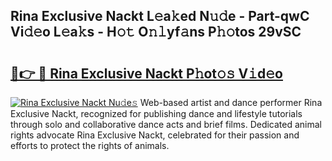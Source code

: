 ## Rina Exclusive Nackt L𝚎a𝚔ed N𝚞𝚍e - Part-qwC Vi𝚍𝚎o L𝚎a𝚔s - H𝚘𝚝 O𝚗𝚕yf𝚊ns P𝚑𝚘tos 29vSC

# <h2><a href="http://kfblu9j.oniu.top/?m=Rina+Exclusive+Nackt">🔗👉 🔴 Rina Exclusive Nackt P𝚑ot𝚘𝚜 V𝚒d𝚎o</a></h2>

[![Rina Exclusive Nackt Nu𝚍e𝚜](https://i.imgur.com/0qMVB7G.gif)](http://kfblu9j.oniu.top/?m=Rina+Exclusive+Nackt)
Web-based artist and dance performer Rina Exclusive Nackt, recognized for publishing dance and lifestyle tutorials through solo and collaborative dance acts and brief films. Dedicated animal rights advocate Rina Exclusive Nackt, celebrated for their passion and efforts to protect the rights of animals.  
